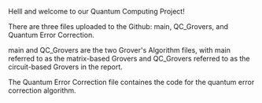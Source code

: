 Helll and welcome to our Quantum Computing Project! 

There are three files uploaded to the Github: main, QC_Grovers, and Quantum Error Correction. 

main and QC_Grovers are the two Grover's Algorithm files, with main referred to as the matrix-based Grovers and QC_Grovers referred to as the circuit-based Grovers in the report. 

The Quantum Error Correction file containes the code for the quantum error correction algorithm. 

